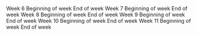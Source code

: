 Week 6
Beginning of week
End of week
Week 7
Beginning of week
End of week
Week 8
Beginning of week
End of week
Week 9
Beginning of week
End of week
Week 10
Beginning of week
End of week
Week 11
Beginning of week
End of week